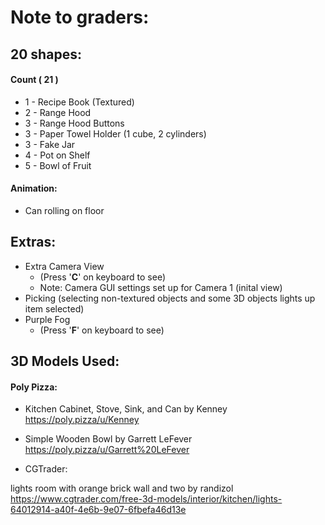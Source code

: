 # Note to graders:
## 20 shapes:
#### Count ( 21 )
* 1 - Recipe Book (Textured)
* 2 - Range Hood
* 3 - Range Hood Buttons
* 3 - Paper Towel Holder (1 cube, 2 cylinders)
* 3 - Fake Jar
* 4 - Pot on Shelf
* 5 - Bowl of Fruit
#### Animation: 
+ Can rolling on floor


## Extras:
* Extra Camera View 
    * (Press '**C**' on keyboard to see)
    * Note: Camera GUI settings set up for Camera 1 (inital view)
* Picking (selecting non-textured objects and some 3D objects lights up item selected)
* Purple Fog 
    * (Press '**F**' on keyboard to see)


## 3D Models Used:
#### Poly Pizza:

* Kitchen Cabinet, Stove, Sink, and Can by Kenney
https://poly.pizza/u/Kenney

* Simple Wooden Bowl by Garrett LeFever
https://poly.pizza/u/Garrett%20LeFever


* CGTrader:

lights room with orange brick wall and two by randizol
https://www.cgtrader.com/free-3d-models/interior/kitchen/lights-64012914-a40f-4e6b-9e07-6fbefa46d13e
